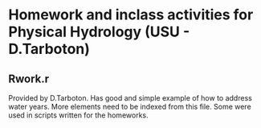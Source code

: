# Homework and inclass activities for Physical Hydrology (USU - D.Tarboton)

## Rwork.r
Provided by D.Tarboton.  Has good and simple example of how to address water years. More elements need to be indexed from this file.  Some were used in scripts written for the homeworks.